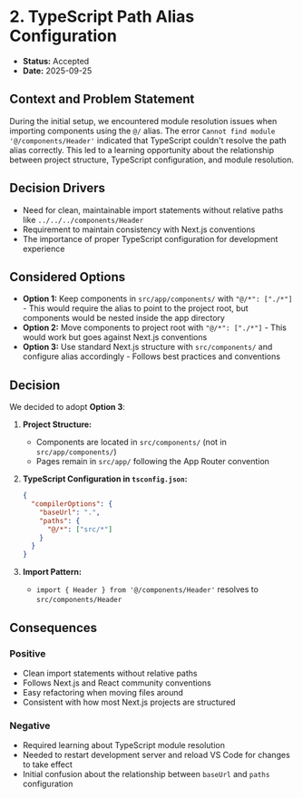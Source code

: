 # 2. TypeScript Path Alias Configuration

- **Status:** Accepted
- **Date:** 2025-09-25

## Context and Problem Statement

During the initial setup, we encountered module resolution issues when importing components using the `@/` alias. The error `Cannot find module '@/components/Header'` indicated that TypeScript couldn't resolve the path alias correctly. This led to a learning opportunity about the relationship between project structure, TypeScript configuration, and module resolution.

## Decision Drivers

- Need for clean, maintainable import statements without relative paths like `../../../components/Header`
- Requirement to maintain consistency with Next.js conventions
- The importance of proper TypeScript configuration for development experience

## Considered Options

- **Option 1:** Keep components in `src/app/components/` with `"@/*": ["./*"]` - This would require the alias to point to the project root, but components would be nested inside the app directory
- **Option 2:** Move components to project root with `"@/*": ["./*"]` - This would work but goes against Next.js conventions
- **Option 3:** Use standard Next.js structure with `src/components/` and configure alias accordingly - Follows best practices and conventions

## Decision

We decided to adopt **Option 3**:

1. **Project Structure:**
   - Components are located in `src/components/` (not in `src/app/components/`)
   - Pages remain in `src/app/` following the App Router convention

2. **TypeScript Configuration in `tsconfig.json`:**
   ```json
   {
     "compilerOptions": {
       "baseUrl": ".",
       "paths": {
         "@/*": ["src/*"]
       }
     }
   }
   ```

3. **Import Pattern:**
   - `import { Header } from '@/components/Header'` resolves to `src/components/Header`

## Consequences

### Positive

- Clean import statements without relative paths
- Follows Next.js and React community conventions
- Easy refactoring when moving files around
- Consistent with how most Next.js projects are structured

### Negative

- Required learning about TypeScript module resolution
- Needed to restart development server and reload VS Code for changes to take effect
- Initial confusion about the relationship between `baseUrl` and `paths` configuration